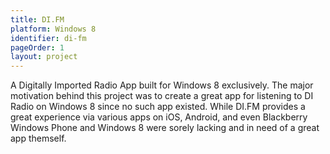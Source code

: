 ```yaml
---
title: DI.FM
platform: Windows 8
identifier: di-fm
pageOrder: 1
layout: project
---
```


A Digitally Imported Radio App built for Windows 8 exclusively. The major motivation behind this project was to create a great app for listening to DI Radio on Windows 8 since no such app existed. While DI.FM provides a great experience via various apps on iOS, Android, and even Blackberry Windows Phone and Windows 8 were sorely lacking and in need of a great app themself.